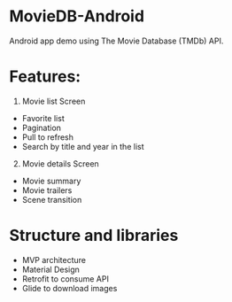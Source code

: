 # MovieDB-Android

Android app demo using The Movie Database (TMDb) API.

# Features:

1. Movie list Screen
 - Favorite list
 - Pagination
 - Pull to refresh
 - Search by title and year in the list

2. Movie details Screen
- Movie summary 
- Movie trailers
- Scene transition 

# Structure and libraries
- MVP architecture
- Material Design
- Retrofit to consume API
- Glide to download images
